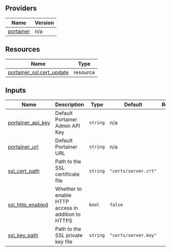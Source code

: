 <!-- BEGIN_TF_DOCS -->


## Providers

| Name | Version |
|------|---------|
| <a name="provider_portainer"></a> [portainer](#provider\_portainer) | n/a |

## Resources

| Name | Type |
|------|------|
| [portainer_ssl.cert_update](https://registry.terraform.io/providers/grulicht/portainer/latest/docs/resources/ssl) | resource |

## Inputs

| Name | Description | Type | Default | Required |
|------|-------------|------|---------|:--------:|
| <a name="input_portainer_api_key"></a> [portainer\_api\_key](#input\_portainer\_api\_key) | Default Portainer Admin API Key | `string` | n/a | yes |
| <a name="input_portainer_url"></a> [portainer\_url](#input\_portainer\_url) | Default Portainer URL | `string` | n/a | yes |
| <a name="input_ssl_cert_path"></a> [ssl\_cert\_path](#input\_ssl\_cert\_path) | Path to the SSL certificate file | `string` | `"certs/server.crt"` | no |
| <a name="input_ssl_http_enabled"></a> [ssl\_http\_enabled](#input\_ssl\_http\_enabled) | Whether to enable HTTP access in addition to HTTPS | `bool` | `false` | no |
| <a name="input_ssl_key_path"></a> [ssl\_key\_path](#input\_ssl\_key\_path) | Path to the SSL private key file | `string` | `"certs/server.key"` | no |
<!-- END_TF_DOCS -->